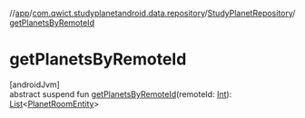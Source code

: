 //[app](../../../index.md)/[com.qwict.studyplanetandroid.data.repository](../index.md)/[StudyPlanetRepository](index.md)/[getPlanetsByRemoteId](get-planets-by-remote-id.md)

# getPlanetsByRemoteId

[androidJvm]\
abstract suspend fun [getPlanetsByRemoteId](get-planets-by-remote-id.md)(remoteId: [Int](https://kotlinlang.org/api/latest/jvm/stdlib/kotlin/-int/index.html)): [List](https://kotlinlang.org/api/latest/jvm/stdlib/kotlin.collections/-list/index.html)&lt;[PlanetRoomEntity](../../com.qwict.studyplanetandroid.data.local.schema/-planet-room-entity/index.md)&gt;
